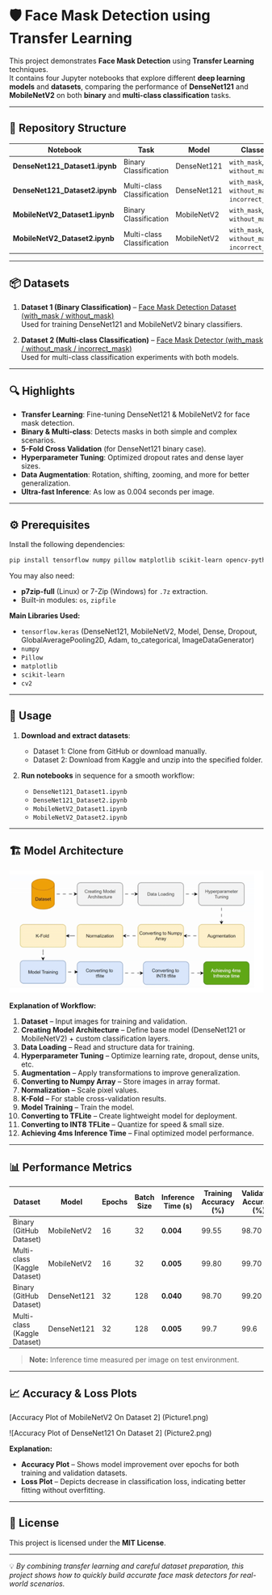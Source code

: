 # 🛡️ Face Mask Detection using Transfer Learning

This project demonstrates **Face Mask Detection** using **Transfer Learning** techniques.  
It contains four Jupyter notebooks that explore different **deep learning models** and **datasets**, comparing the performance of **DenseNet121** and **MobileNetV2** on both **binary** and **multi-class classification** tasks.

---

## 📂 Repository Structure

| Notebook | Task | Model | Classes |
|----------|------|-------|---------|
| **DenseNet121_Dataset1.ipynb** | Binary Classification | DenseNet121 | `with_mask`, `without_mask` |
| **DenseNet121_Dataset2.ipynb** | Multi-class Classification | DenseNet121 | `with_mask`, `without_mask`, `incorrect_mask` |
| **MobileNetV2_Dataset1.ipynb** | Binary Classification | MobileNetV2 | `with_mask`, `without_mask` |
| **MobileNetV2_Dataset2.ipynb** | Multi-class Classification | MobileNetV2 | `with_mask`, `without_mask`, `incorrect_mask` |

---

## 📦 Datasets

1. **Dataset 1 (Binary Classification)** – [Face Mask Detection Dataset (with_mask / without_mask)](https://github.com/chandrikadeb7/Face-Mask-Detection)  
   Used for training DenseNet121 and MobileNetV2 binary classifiers.

2. **Dataset 2 (Multi-class Classification)** – [Face Mask Detector (with_mask / without_mask / incorrect_mask)](https://www.kaggle.com/datasets/spandanpatnaik09/face-mask-detectormask-not-mask-incorrect-mask)  
   Used for multi-class classification experiments with both models.

---

## 🔍 Highlights

- **Transfer Learning**: Fine-tuning DenseNet121 & MobileNetV2 for face mask detection.
- **Binary & Multi-class**: Detects masks in both simple and complex scenarios.
- **5-Fold Cross Validation** (for DenseNet121 binary case).
- **Hyperparameter Tuning**: Optimized dropout rates and dense layer sizes.
- **Data Augmentation**: Rotation, shifting, zooming, and more for better generalization.
- **Ultra-fast Inference**: As low as 0.004 seconds per image.

---

## ⚙️ Prerequisites

Install the following dependencies:

```bash
pip install tensorflow numpy pillow matplotlib scikit-learn opencv-python
```

You may also need:

- **p7zip-full** (Linux) or 7-Zip (Windows) for `.7z` extraction.
- Built-in modules: `os`, `zipfile`

**Main Libraries Used:**
- `tensorflow.keras` (DenseNet121, MobileNetV2, Model, Dense, Dropout, GlobalAveragePooling2D, Adam, to_categorical, ImageDataGenerator)
- `numpy`
- `Pillow`
- `matplotlib`
- `scikit-learn`
- `cv2`

---

## 🚀 Usage

1. **Download and extract datasets**:
   - Dataset 1: Clone from GitHub or download manually.
   - Dataset 2: Download from Kaggle and unzip into the specified folder.

2. **Run notebooks** in sequence for a smooth workflow:
   - `DenseNet121_Dataset1.ipynb`
   - `DenseNet121_Dataset2.ipynb`
   - `MobileNetV2_Dataset1.ipynb`
   - `MobileNetV2_Dataset2.ipynb`

---

## 🏗 Model Architecture

![Architecture Diagram](model_architecture.png)

**Explanation of Workflow:**

1. **Dataset** – Input images for training and validation.
2. **Creating Model Architecture** – Define base model (DenseNet121 or MobileNetV2) + custom classification layers.
3. **Data Loading** – Read and structure data for training.
4. **Hyperparameter Tuning** – Optimize learning rate, dropout, dense units, etc.
5. **Augmentation** – Apply transformations to improve generalization.
6. **Converting to Numpy Array** – Store images in array format.
7. **Normalization** – Scale pixel values.
8. **K-Fold** – For stable cross-validation results.
9. **Model Training** – Train the model.
10. **Converting to TFLite** – Create lightweight model for deployment.
11. **Converting to INT8 TFLite** – Quantize for speed & small size.
12. **Achieving 4ms Inference Time** – Final optimized model performance.

---

## 📊 Performance Metrics

| Dataset | Model | Epochs | Batch Size | Inference Time (s) | Training Accuracy (%) | Validation Accuracy (%) |
|---------|-------|--------|------------|--------------------|-----------------------|-------------------------|
| Binary (GitHub Dataset) | MobileNetV2 | 16 | 32  | **0.004** | 99.55 | 98.70 |
| Multi-class (Kaggle Dataset) | MobileNetV2 | 16 | 32  | **0.005** | 99.80 | 99.70 |
| Binary (GitHub Dataset) | DenseNet121 | 32 | 128 | **0.040** | 98.70 | 99.20 |
| Multi-class (Kaggle Dataset) | DenseNet121 | 32 | 128 | **0.005** | 99.7 | 99.6 |

> **Note:** Inference time measured per image on test environment.

---

## 📈 Accuracy & Loss Plots

[Accuracy Plot of MobileNetV2 On Dataset 2]
(Picture1.png)  

![Accuracy Plot of DenseNet121 On Dataset 2]
(Picture2.png)  

**Explanation:**  
- **Accuracy Plot** – Shows model improvement over epochs for both training and validation datasets.  
- **Loss Plot** – Depicts decrease in classification loss, indicating better fitting without overfitting.  


---

## 📜 License

This project is licensed under the **MIT License**.

---

💡 *By combining transfer learning and careful dataset preparation, this project shows how to quickly build accurate face mask detectors for real-world scenarios.*
